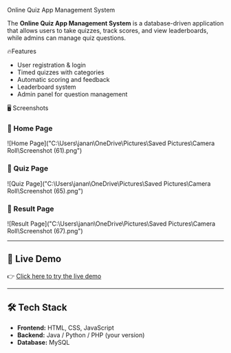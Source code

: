 Online Quiz App Management System  

The **Online Quiz App Management System** is a database-driven application that allows users to take quizzes, track scores, and view leaderboards, while admins can manage quiz questions.  

 🔥Features  
- User registration & login  
- Timed quizzes with categories  
- Automatic scoring and feedback  
- Leaderboard system  
- Admin panel for question management  

🖥️ Screenshots  

### 🔹 Home Page  
![Home Page]("C:\Users\janan\OneDrive\Pictures\Saved Pictures\Camera Roll\Screenshot (61).png")  

### 🔹 Quiz Page  
![Quiz Page]("C:\Users\janan\OneDrive\Pictures\Saved Pictures\Camera Roll\Screenshot (65).png")  

### 🔹 Result Page  
![Result Page]("C:\Users\janan\OneDrive\Pictures\Saved Pictures\Camera Roll\Screenshot (67).png")  

---

## 🚀 Live Demo  

👉 [Click here to try the live demo]("https://C:\Users\janan\OneDrive\Desktop\Webdevelopment\quiz-app.html")  

---

## 🛠️ Tech Stack  
- **Frontend:** HTML, CSS, JavaScript  
- **Backend:** Java / Python / PHP (your version)  
- **Database:** MySQL  
